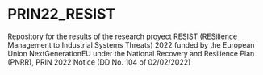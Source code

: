 # PRIN22_RESIST
Repository for the results of the research proyect RESIST (RESilience Management to Industrial Systems Threats) 2022 funded by the European Union NextGenerationEU under the National Recovery and Resilience Plan (PNRR), PRIN 2022 Notice (DD No. 104 of 02/02/2022)
